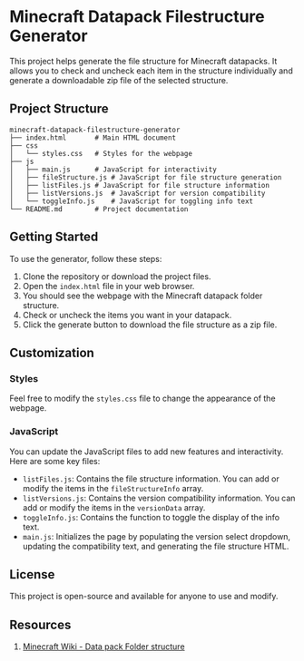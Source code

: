 # Minecraft Datapack Filestructure Generator

This project helps generate the file structure for Minecraft datapacks. It allows you to check and uncheck each item in the structure individually and generate a downloadable zip file of the selected structure.

## Project Structure

```
minecraft-datapack-filestructure-generator
├── index.html       # Main HTML document
├── css
│   └── styles.css   # Styles for the webpage
├── js
│   ├── main.js      # JavaScript for interactivity
│   ├── fileStructure.js # JavaScript for file structure generation
│   ├── listFiles.js # JavaScript for file structure information
│   ├── listVersions.js  # JavaScript for version compatibility
│   └── toggleInfo.js    # JavaScript for toggling info text
└── README.md        # Project documentation
```

## Getting Started

To use the generator, follow these steps:

1. Clone the repository or download the project files.
2. Open the `index.html` file in your web browser.
3. You should see the webpage with the Minecraft datapack folder structure.
4. Check or uncheck the items you want in your datapack.
5. Click the generate button to download the file structure as a zip file.

## Customization

### Styles

Feel free to modify the `styles.css` file to change the appearance of the webpage.

### JavaScript

You can update the JavaScript files to add new features and interactivity. Here are some key files:

- `listFiles.js`: Contains the file structure information. You can add or modify the items in the `fileStructureInfo` array.
- `listVersions.js`: Contains the version compatibility information. You can add or modify the items in the `versionData` array.
- `toggleInfo.js`: Contains the function to toggle the display of the info text.
- `main.js`: Initializes the page by populating the version select dropdown, updating the compatibility text, and generating the file structure HTML.

## License

This project is open-source and available for anyone to use and modify.

## Resources

1. [Minecraft Wiki - Data pack Folder structure](https://minecraft.wiki/w/Data_pack#Folder_structure)